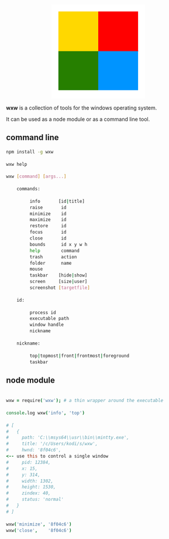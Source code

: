 
<p align="center"><img src="img/about.png" width=256 height=256></p>

**wxw** is a collection of tools for the windows operating system.

It can be used as a node module or as a command line tool.

## command line

```sh
npm install -g wxw

wxw help

wxw [command] [args...]

    commands:

         info       [id|title]
         raise       id
         minimize    id
         maximize    id
         restore     id
         focus       id
         close       id
         bounds      id x y w h
         help        command
         trash       action
         folder      name
         mouse
         taskbar    [hide|show]
         screen     [size|user]
         screenshot [targetfile]

    id:

         process id
         executable path
         window handle
         nickname

    nickname:

         top|topmost|front|frontmost|foreground
         taskbar

```

## node module

```coffeescript

wxw = require('wxw'); # a thin wrapper around the executable

console.log wxw('info', 'top')

# [
#   {
#     path: 'C:\\msys64\\usr\\bin\\mintty.exe',
#     title: '/c/Users/kodi/s/wxw',
#     hwnd: '8f04c6',
<-- use this to control a single window
#     pid: 12384,
#     x: 15,
#     y: 314,
#     width: 1302,
#     height: 1530,
#     zindex: 40,
#     status: 'normal'
#   }
# ]

wxw('minimize', '8f04c6')
wxw('close',    '8f04c6')

```
